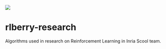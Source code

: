 ![](https://img.shields.io/codecov/c/github/rlberry-py/rlberry-research)

# rlberry-research
Algorithms used in research on Reinforcement Learning in Inria Scool team.
